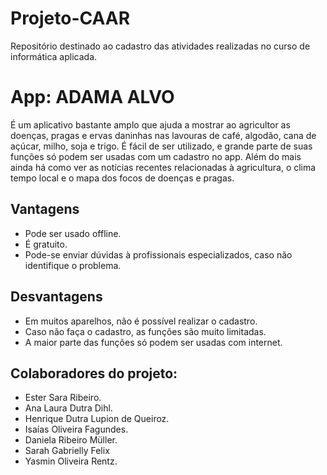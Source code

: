# Projeto-CAAR
Repositório destinado ao cadastro das atividades realizadas no curso de informática aplicada.

# App: ADAMA ALVO
É um aplicativo bastante amplo que ajuda a mostrar ao agricultor as doenças, pragas e ervas daninhas nas lavouras de café, algodão, cana de açúcar, milho, soja e trigo.
É fácil de ser utilizado, e grande parte de suas funções só podem ser usadas com um cadastro no app.
Além do mais ainda há como ver as notícias recentes relacionadas à agricultura, o clima tempo local e o mapa dos focos de doenças e pragas.

## Vantagens
- Pode ser usado offline.
- É gratuito.
- Pode-se enviar dúvidas à profissionais especializados, caso não identifique o problema.

## Desvantagens
- Em muitos aparelhos, não é possível realizar o cadastro.
- Caso não faça o cadastro, as funções são muito limitadas.
- A maior parte das funções só podem ser usadas com internet.

## Colaboradores do projeto:
- Ester Sara Ribeiro.
- Ana Laura Dutra Dihl.
- Henrique Dutra Lupion de Queiroz.
- Isaías Oliveira Fagundes.
- Daniela Ribeiro Müller.
- Sarah Gabrielly Felix
- Yasmin Oliveira Rentz.
